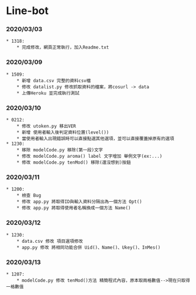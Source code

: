# Line-bot  

### 2020/03/03
```
* 1318:  
	* 完成修改，網頁正常執行，加入Readme.txt  
```
### 2020/03/09
```
* 1509:  
	* 新增 data.csv 完整的資料csv檔
	* 修改 datalist.py 修改抓取資料的檔案，將cosurl -> data
	* 上傳Heroku 並完成執行測試
```
### 2020/03/10
```
* 0212:  
	* 修改 utoken.py 移出VER
	* 新增 使用者輸入後判定資料位置(level())
	* 當使用者輸入出現錯誤時可以直接點選其他選項，並可以直接覆蓋掉原有的選項
* 1230:
	* 移除 modelCode.py 移除(第一段)文字
	* 修改 modelCode.py aroma() label 文字增加 舉例文字(ex:...)
	* 修改 modelCode.py tenMod() 移除(還沒想到)按鈕
```
### 2020/03/11
```
* 1200:  
	* 檢查 Bug
	* 修改 app.py 將取得ID與輸入資料分隔出為一個方法 Opt()
	* 修改 app.py 將取得使用者名稱換成一個方法 Name()
```
### 2020/03/12
```
* 1230:  
	* data.csv 修改 項目選項修改
	* app.py 修改 將相同功能合併 Uid()、Name()、Ukey()、InMes()
```
### 2020/03/13
```
* 1207:  
	* modelCode.py 修改 tenMod()方法 精簡程式內容，原本取兩格數值-->現在只取得一格數值
```
